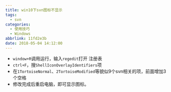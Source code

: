 ```yaml
---
title: win10下svn图标不显示
tags:
  - svn
categories:
  - 使用技巧
  - Windows
abbrlink: 11fd2e3b
date: 2018-05-04 14:12:00
---
```


- ``window+R``调用运行，输入``regedit``打开 注册表
- ``ctrl+F``，搜``ShellIconOverlayIdentifiers``项
- 在``1TortoiseNormal``、``2TortoiseModified``等貌似9个svn相关的项，前面增加3个空格
- 修改完成后重启电脑，即可显示图标。

